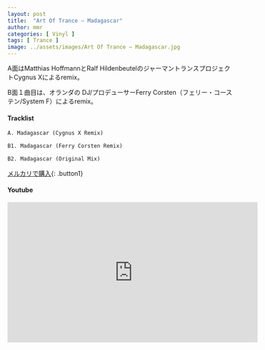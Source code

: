 ```yaml
---
layout: post
title:  "Art Of Trance – Madagascar"
author: mmr
categories: [ Vinyl ]
tags: [ Trance ]
image: ../assets/images/Art Of Trance – Madagascar.jpg
---
```


A面はMatthias HoffmannとRalf HildenbeutelのジャーマントランスプロジェクトCygnus Xによるremix。

B面１曲目は、オランダの DJ/プロデューサーFerry Corsten（フェリー・コーステン/System F）によるremix。

#### Tracklist
```md
A. Madagascar (Cygnus X Remix)

B1. Madagascar (Ferry Corsten Remix)

B2. Madagascar (Original Mix)
```

[メルカリで購入](https://jp.mercari.com/item/m64443542697?afid=6142608987){: .button1}

#### Youtube
<iframe width="560" height="315" src="https://www.youtube.com/embed/VUwn7cmG6Ng?si=nsSgGQ8kMW1DwtF5" title="YouTube video player" frameborder="0" allow="accelerometer; autoplay; clipboard-write; encrypted-media; gyroscope; picture-in-picture; web-share" referrerpolicy="strict-origin-when-cross-origin" allowfullscreen></iframe>